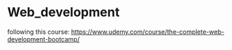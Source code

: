 # Web_development
following this course: https://www.udemy.com/course/the-complete-web-development-bootcamp/
